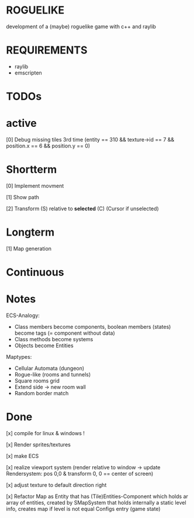 # ROGUELIKE
development of a (maybe) roguelike game with c++ and raylib

# REQUIREMENTS
- raylib
- emscripten

# TODOs
# active
[0] Debug missing tiles 3rd time (entity == 310 && texture->id == 7 && position.x == 6 && position.y == 0)

# Shortterm
[0] Implement movment

[1] Show path

[2] Transform (S) relative to **selected** (C) (Cursor if unselected)


# Longterm 
[1] Map generation


# Continuous


# Notes
ECS-Analogy:
- Class members become components, boolean members (states) become tags (= component without data)
- Class methods become systems
- Objects become Entities

Maptypes:
- Cellular Automata (dungeon)
- Rogue-like (rooms and tunnels)
- Square rooms grid
- Extend side -> new room wall
- Random border match



# Done
[x] compile for linux & windows !

[x] Render sprites/textures

[x] make ECS

[x] realize viewport system (render relative to window -> update Rendersystem: pos 0,0 & transform 0, 0 == center of screen)

[x] adjust texture to default direction right

[x] Refactor Map as Entity that has (Tile)Entities-Component which holds ar array of entities, created by SMapSystem that holds internally a static level info, creates map if level is not equal Configs entry (game state)